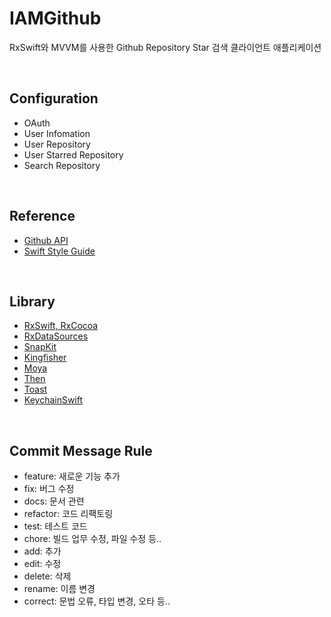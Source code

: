 # IAMGithub

RxSwift와 MVVM를 사용한 Github Repository Star 검색 클라이언트 애플리케이션

<br>

## Configuration

- OAuth
- User Infomation
- User Repository
- User Starred Repository
- Search Repository

<br>

## Reference

- [Github API](https://docs.github.com/en/rest)
- [Swift Style Guide](https://github.com/StyleShare/swift-style-guide)

<br>

## Library

- [RxSwift, RxCocoa](https://github.com/ReactiveX/RxSwift)
- [RxDataSources](https://github.com/RxSwiftCommunity/RxDataSources)
- [SnapKit](https://github.com/SnapKit/SnapKit)
- [Kingfisher](https://github.com/onevcat/Kingfisher)
- [Moya](https://github.com/Moya/Moya)
- [Then](https://github.com/devxoul/Then)
- [Toast](https://github.com/scalessec/Toast-Swift)
- [KeychainSwift](https://github.com/kishikawakatsumi/KeychainAccess)

<br>

## Commit Message Rule

- feature: 새로운 기능 추가
- fix: 버그 수정
- docs: 문서 관련
- refactor: 코드 리팩토링
- test: 테스트 코드
- chore: 빌드 업무 수정, 파일 수정 등..
- add: 추가
- edit: 수정
- delete: 삭제
- rename: 이름 변경
- correct: 문법 오류, 타입 변경, 오타 등..

<br>






